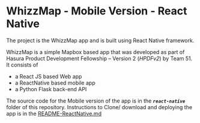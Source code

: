 # WhizzMap - Mobile Version - React Native

The project is the WhizzMap app and is built using React Native framework.

WhizzMap is a simple Mapbox based app that was developed as part of Hasura Product Development Fellowship – Version 2 (*HPDFv2*) by Team 51. It consists of 
- a React JS based Web app
- a ReactNative based mobile app
- a Python Flask back-end API

The source code for the Mobile version of the app is in the ***```react-native```*** folder of this repository. Instructions to Clone/ download and deploying the app is in the [README-ReactNative.md](https://github.com/padmasaravan/Whizzmap_ReactNative/blob/master/README-ReactNative.md)


